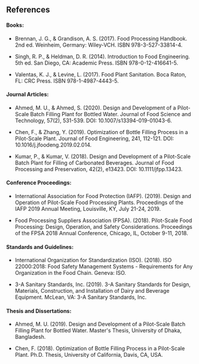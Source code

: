 ## References

#### Books:

- Brennan, J. G., & Grandison, A. S. (2017). Food Processing Handbook. 2nd ed. Weinheim, Germany: Wiley-VCH. ISBN 978-3-527-33814-4.

- Singh, R. P., & Heldman, D. R. (2014). Introduction to Food Engineering. 5th ed. San Diego, CA: Academic Press. ISBN 978-0-12-416641-5.

-	Valentas, K. J., & Levine, L. (2017). Food Plant Sanitation. Boca Raton, FL: CRC Press. ISBN 978-1-4987-4443-5.

#### Journal Articles:

-	Ahmed, M. U., & Ahmed, S. (2020). Design and Development of a Pilot-Scale Batch Filling Plant for Bottled Water. Journal of Food Science and Technology, 57(2), 531-539. DOI: 10.1007/s13394-019-01043-6.

-	Chen, F., & Zhang, Y. (2019). Optimization of Bottle Filling Process in a Pilot-Scale Plant. Journal of Food Engineering, 241, 112-121. DOI: 10.1016/j.jfoodeng.2019.02.014.

-	Kumar, P., & Kumar, V. (2018). Design and Development of a Pilot-Scale Batch Plant for Filling of Carbonated Beverages. Journal of Food Processing and Preservation, 42(2), e13423. DOI: 10.1111/jfpp.13423.

#### Conference Proceedings:

-	International Association for Food Protection (IAFP). (2019). Design and Operation of Pilot-Scale Food Processing Plants. Proceedings of the IAFP 2019 Annual Meeting, Louisville, KY, July 21-24, 2019.

-	Food Processing Suppliers Association (FPSA). (2018). Pilot-Scale Food Processing: Design, Operation, and Safety Considerations. Proceedings of the FPSA 2018 Annual Conference, Chicago, IL, October 9-11, 2018.

#### Standards and Guidelines:

-	International Organization for Standardization (ISO). (2018). ISO 22000:2018: Food Safety Management Systems - Requirements for Any Organization in the Food Chain. Geneva: ISO.

-	3-A Sanitary Standards, Inc. (2019). 3-A Sanitary Standards for Design, Materials, Construction, and Installation of Dairy and Beverage Equipment. McLean, VA: 3-A Sanitary Standards, Inc.

#### Thesis and Dissertations:

-	Ahmed, M. U. (2019). Design and Development of a Pilot-Scale Batch Filling Plant for Bottled Water. Master's Thesis, University of Dhaka, Bangladesh.

-	Chen, F. (2018). Optimization of Bottle Filling Process in a Pilot-Scale Plant. Ph.D. Thesis, University of California, Davis, CA, USA.